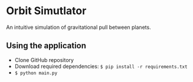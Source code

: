 # Orbit Simutlator
 An intuitive simulation of gravitational pull between planets.


## Using the application
* Clone GitHub repository
* Download required dependencies: ```$ pip install -r requirements.txt```
* ```$ python main.py```